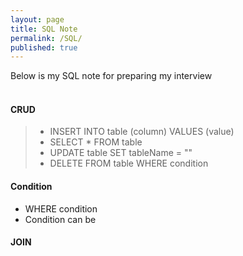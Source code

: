 ```yaml
---
layout: page
title: SQL Note
permalink: /SQL/
published: true
---
```


Below is my SQL note for preparing my interview
<br><br>

#### CRUD
> - INSERT INTO table (column) VALUES (value)
> - SELECT * FROM table
> - UPDATE table SET tableName = ""
> - DELETE FROM table WHERE condition

#### Condition
- WHERE condition
- Condition can be 

#### JOIN
